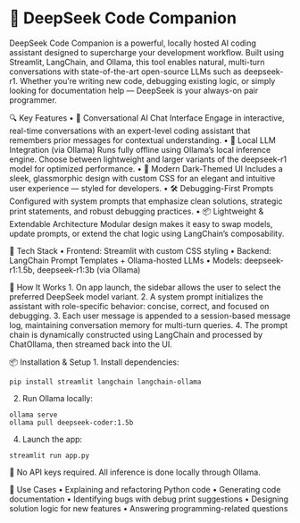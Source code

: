 # 🧠 DeepSeek Code Companion

DeepSeek Code Companion is a powerful, locally hosted AI coding assistant designed to supercharge your development workflow. Built using Streamlit, LangChain, and Ollama, this tool enables natural, multi-turn conversations with state-of-the-art open-source LLMs such as deepseek-r1. Whether you’re writing new code, debugging existing logic, or simply looking for documentation help — DeepSeek is your always-on pair programmer.

🔍 Key Features
	•	💬 Conversational AI Chat Interface
Engage in interactive, real-time conversations with an expert-level coding assistant that remembers prior messages for contextual understanding.
	•	🧠 Local LLM Integration (via Ollama)
Runs fully offline using Ollama’s local inference engine. Choose between lightweight and larger variants of the deepseek-r1 model for optimized performance.
	•	🎨 Modern Dark-Themed UI
Includes a sleek, glassmorphic design with custom CSS for an elegant and intuitive user experience — styled for developers.
	•	🛠️ Debugging-First Prompts
Configured with system prompts that emphasize clean solutions, strategic print statements, and robust debugging practices.
	•	📦 Lightweight & Extendable Architecture
Modular design makes it easy to swap models, update prompts, or extend the chat logic using LangChain’s composability.

🧰 Tech Stack
	•	Frontend: Streamlit with custom CSS styling
	•	Backend: LangChain Prompt Templates + Ollama-hosted LLMs
	•	Models: deepseek-r1:1.5b, deepseek-r1:3b (via Ollama)

🚀 How It Works
	1.	On app launch, the sidebar allows the user to select the preferred DeepSeek model variant.
	2.	A system prompt initializes the assistant with role-specific behavior: concise, correct, and focused on debugging.
	3.	Each user message is appended to a session-based message log, maintaining conversation memory for multi-turn queries.
	4.	The prompt chain is dynamically constructed using LangChain and processed by ChatOllama, then streamed back into the UI.

📦 Installation & Setup
	1.	Install dependencies:
 
    pip install streamlit langchain langchain-ollama
      
  2. Run Ollama locally:
 
    ollama serve
    ollama pull deepseek-coder:1.5b
     
  4. Launch the app:

    streamlit run app.py
    
  
   🔐 No API keys required. All inference is done locally through Ollama.

🌟 Use Cases
	•	Explaining and refactoring Python code
	•	Generating code documentation
	•	Identifying bugs with debug print suggestions
	•	Designing solution logic for new features
	•	Answering programming-related questions

    	
     
